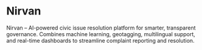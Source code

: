 # Nirvan
Nirvan – AI-powered civic issue resolution platform for smarter, transparent governance. Combines machine learning, geotagging, multilingual support, and real-time dashboards to streamline complaint reporting and resolution.
